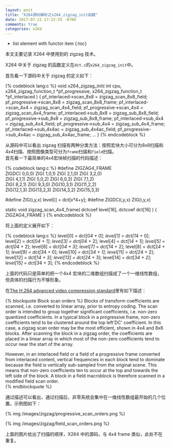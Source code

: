 ```yaml
---
layout: post
title: "X264源码解析之x264_zigzag_init函数"
date: 2017-07-21 17:22:55 -0700
comments: true
categories: x264
---
```


* list element with functor item
{:toc}

本文主要记录 X264 中使用到的 zigzag 技术。
<!--more-->

X264 中关于 zigzag 的函数定义在`dct.c`的`x264_zigzag_init`中。

首先看一下源码中关于 zigzag 的定义如下：  

{% codeblock lang:c %}
void x264_zigzag_init( int cpu, x264_zigzag_function_t *pf_progressive, x264_zigzag_function_t *pf_interlaced )
{
    pf_interlaced->scan_8x8   = zigzag_scan_8x8_field;
    pf_progressive->scan_8x8  = zigzag_scan_8x8_frame;
    pf_interlaced->scan_4x4   = zigzag_scan_4x4_field;
    pf_progressive->scan_4x4  = zigzag_scan_4x4_frame;
    pf_interlaced->sub_8x8    = zigzag_sub_8x8_field;
    pf_progressive->sub_8x8   = zigzag_sub_8x8_frame;
    pf_interlaced->sub_4x4    = zigzag_sub_4x4_field;
    pf_progressive->sub_4x4   = zigzag_sub_4x4_frame;
    pf_interlaced->sub_4x4ac  = zigzag_sub_4x4ac_field;
    pf_progressive->sub_4x4ac = zigzag_sub_4x4ac_frame;
    ...
}
{% endcodeblock %}

从源码中可以看出 zigzag 扫描有两种分类方法：按照宏块大小可分为8x8扫描和4x4扫描、按照图像类型可分为`frame`扫描和`field`扫描。  
首先看一下最简单的4x4宏块帧扫描的代码描述：  

{% codeblock lang:c %}
#define ZIGZAG4_FRAME\
    ZIGDC( 0,0,0) ZIG( 1,0,1) ZIG( 2,1,0) ZIG( 3,2,0)\
    ZIG( 4,1,1) ZIG( 5,0,2) ZIG( 6,0,3) ZIG( 7,1,2)\
    ZIG( 8,2,1) ZIG( 9,3,0) ZIG(10,3,1) ZIG(11,2,2)\
    ZIG(12,1,3) ZIG(13,2,3) ZIG(14,3,2) ZIG(15,3,3)

#define ZIG(i,y,x) level[i] = dct[x*4+y];
#define ZIGDC(i,y,x) ZIG(i,y,x)

static void zigzag_scan_4x4_frame( dctcoef level[16], dctcoef dct[16] )
{
    ZIGZAG4_FRAME
}
{% endcodeblock %}

将上面的定义展开如下：  

{% codeblock lang:c %}
level[0] = dct[0*4 + 0];
level[1] = dct[1*4 + 0];
level[2] = dct[0*4 + 1];
level[3] = dct[0*4 + 2];
level[4] = dct[1*4 + 1];
level[5] = dct[0*4 + 2];
level[6] = dct[0*4 + 3];
level[7] = dct[1*4 + 2];
level[8] = dct[2*4 + 1];
level[9] = dct[3*4 + 0];
level[10] = dct[3*4 + 1];
level[11] = dct[2*4 + 2];
level[12] = dct[1*4 + 3];
level[13] = dct[2*4 + 3];
level[14] = dct[3*4 + 2];
level[15] = dct[3*4 + 3];
{% endcodeblock %}

上面的代码只是简单的把一个4x4 宏块的二维数组扫描成了一个一维线性数组，但具体的扫描行为不够形象。

在[The H.264 advanced video compression standard](http://files.cnblogs.com/files/irish/The_H.264_advanced_video_compression_standard.pdf)里有如下描述：  

{% blockquote Block scan orders %}
Blocks of transform coefficients are scanned, i.e. converted to linear array, prior to entropy coding. The scan order is intended to group together significant coefficients, i.e. non-zero quantized coefficients. In a typical block in a progressive frame, non-zero coefficients tend to be clustered around the top left'DC' coefficient. In this case, a zigzag scan order may be the most efficient, shown in 4x4 and 8x8 blocks. After scanning the block in a zigzag order, the coefficients are placed in a linear array in which most of the non-zero coefficients tend to occur near the start of the array.

However, in an interlaced field or a field of a progressive frame converted from interlaced content, vertical frequencies in each block tend to dominate because the field is vertically sub-sampled from the original scene. This means that non-zero coefficients ten to occur at the top and towards the left side of the block. A block in a field macroblock is therefore scanned in a modified field scan order.  
{% endblockquote %}

通过描述可以看出，通过扫描后，非零系统会集中在一维线性数组最开始的几个位置。示例图如下：  

{% img /images/zigzag/progressive_scan_orders.png %}

{% img /images/zigzag/field_scan_orders.png %}

上面的图片给出了扫描的顺序，X264 中的源码，与 4x4 frame 类似，此处不在重复。  


